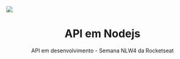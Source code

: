 
<img src="https://img.shields.io/github/stars/ezequiel205/nlw4-projeto-nodejs"/>
<!-- Nome do Projeto -->
<h1 align="center">API em Nodejs</h1>

<!-- Descrição do Projeto -->
<p align = "center"> API em desenvolvimento - Semana NLW4 da Rocketseat </p>
